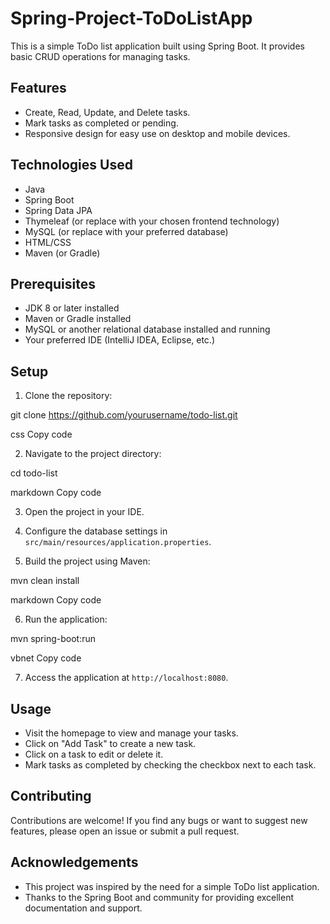 # Spring-Project-ToDoListApp
This is a simple ToDo list application built using Spring Boot. It provides basic CRUD operations for managing tasks.
## Features

- Create, Read, Update, and Delete tasks.
- Mark tasks as completed or pending.
- Responsive design for easy use on desktop and mobile devices.

## Technologies Used

- Java
- Spring Boot
- Spring Data JPA
- Thymeleaf (or replace with your chosen frontend technology)
- MySQL (or replace with your preferred database)
- HTML/CSS
- Maven (or Gradle)

## Prerequisites

- JDK 8 or later installed
- Maven or Gradle installed
- MySQL or another relational database installed and running
- Your preferred IDE (IntelliJ IDEA, Eclipse, etc.)
## Setup

1. Clone the repository:

git clone https://github.com/yourusername/todo-list.git

css
Copy code

2. Navigate to the project directory:

cd todo-list

markdown
Copy code

3. Open the project in your IDE.

4. Configure the database settings in `src/main/resources/application.properties`.

5. Build the project using Maven:

mvn clean install

markdown
Copy code

6. Run the application:

mvn spring-boot:run

vbnet
Copy code

7. Access the application at `http://localhost:8080`.
## Usage

- Visit the homepage to view and manage your tasks.
- Click on "Add Task" to create a new task.
- Click on a task to edit or delete it.
- Mark tasks as completed by checking the checkbox next to each task.
## Contributing

Contributions are welcome! If you find any bugs or want to suggest new features, please open an issue or submit a pull request.

## Acknowledgements

- This project was inspired by the need for a simple ToDo list application.
- Thanks to the Spring Boot and community for providing excellent documentation and support.



